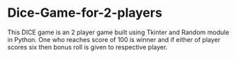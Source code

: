 # Dice-Game-for-2-players
This DICE game is an 2 player game built using Tkinter and Random module in Python. One who reaches score of 100 is winner and if either of player scores six then bonus roll is given to respective player.
